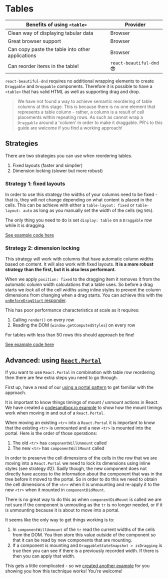 # Tables

| Benefits of using `<table>`                      | Provider                 |
| ------------------------------------------------ | ------------------------ |
| Clean way of displaying tabular data             | Browser                  |
| Great browser support                            | Browser                  |
| Can copy paste the table into other applications | Browser                  |
| Can reorder items in the table!                  | `react-beautiful-dnd` 😎 |

`react-beautiful-dnd` requires no additional wrapping elements to create `Draggable` and `Droppable` components. Therefore it is possible to have a `<table>` that has valid HTML as well as supporting drag and drop.

> We have not found a way to achieve semantic reordering of table columns at this stage. This is because there is no one element that represents a table column - rather, a column is a result of cell placements within repeating rows. As such as cannot wrap a `Draggable` around a 'column' in order to make it draggable. PR's to this guide are welcome if you find a working approach!

## Strategies

There are two strategies you can use when reordering tables.

1.  Fixed layouts (faster and simplier)
2.  Dimension locking (slower but more robust)

### Strategy 1: fixed layouts

In order to use this strategy the widths of your columns need to be fixed - that is, they will not change depending on what content is placed in the cells. This can be achieve with either a `table-layout: fixed` or `table-layout: auto` as long as you manually set the width of the cells (eg `50%`).

The only thing you need to do is set `display: table` on a `Draggable` row while it is dragging.

[See example code here](https://react-beautiful-dnd.netlify.com/?selectedKind=Tables&selectedStory=with%20fixed%20width%20columns&full=0&addons=1&stories=1&panelRight=0&addonPanel=storybook%2Factions%2Factions-panel)

### Strategy 2: dimension locking

This strategy will work with columns that have automatic column widths based on content. It will also work with fixed layouts. **It is a more robust strategy than the first, but it is also less performant.**

When we apply `position: fixed` to the dragging item it removes it from the automatic column width calculations that a table uses. So before a drag starts we _lock_ all of the cell widths using inline styles to prevent the column dimensions from changing when a drag starts. You can achieve this with the [`onBeforeDragStart` responder](docs/guides/responders.md).

This has poor performance characteristics at scale as it requires:

1.  Calling `render()` on every row
2.  Reading the DOM (`window.getComputedStyles`) on every row

For tables with less than 50 rows this should approach be fine!

[See example code here](https://react-beautiful-dnd.netlify.com/?selectedKind=Tables&selectedStory=with%20dimension%20locking&full=0&addons=1&stories=1&panelRight=0&addonPanel=storybook%2Factions%2Factions-panel)

## Advanced: using [`React.Portal`](https://reactjs.org/docs/portals.html)

If you want to use `React.Portal` in combination with table row reordering then there are few extra steps you need to go through.

First up, have a read of our [using a portal pattern](docs/patterns/using-a-portal.md) to get familiar with the approach.

It is important to know things timings of mount / unmount actions in React. We have created a [codesandbox.io example](https://codesandbox.io/s/nkl52y1wn0) to show how the mount timings work when moving in and out of a `React.Portal`.

When moving an existing `<tr>` into a `React.Portal` it is important to know that the existing `<tr>` is unmounted and a new `<tr>` is mounted into the portal. Here is the order of those operations:

1.  The old `<tr>` has `componentWillUnmount` called
2.  The new `<tr>` has `componentWillMount` called

In order to preserve the cell dimensions of the cells in the row that we are moving into a `React.Portal` we need to lock its dimensions using inline styles (see strategy #2). Sadly though, the new component does not directly have access to the information about the component that was in the tree before it moved to the portal. So in order to do this we need to obtain the cell dimensions of the `<tr>` when it is unmounting and re-apply it to the new `<tr>` when it mounted in `componentDidMount`.

There is no great way to do this as when `componentDidMount` is called we are not sure if the component is unmouting as the `tr` is no longer needed, or if it is unmounting because it is about to move into a portal.

It seems like the only way to get things working is to:

1.  In `componentWillUnmount` of the `tr` read the current widths of the cells from the DOM. You then store this value outside of the component so that it can be read by new components that are mounting.
2.  If a component is mounting and `DraggableStateSnapshot > isDragging` is true then you can see if there is a previously recorded width. If there is then you can apply that width.

This gets a little complicated - so we [created another example](https://react-beautiful-dnd.netlify.com/?selectedKind=Tables&selectedStory=with%20portal&full=0&addons=1&stories=1&panelRight=0&addonPanel=storybook%2Factions%2Factions-panel) for you showing you how this technique works! You're welcome!
